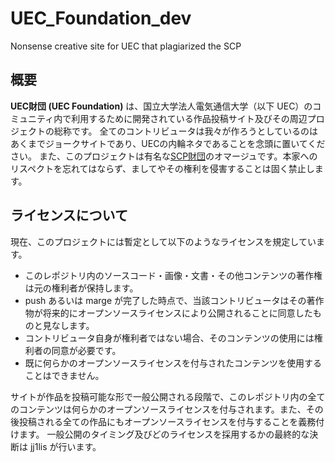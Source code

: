 # UEC_Foundation_dev
Nonsense creative site for UEC that plagiarized the SCP

## 概要
**UEC財団 (UEC Foundation)** は、国立大学法人電気通信大学（以下 UEC）のコミュニティ内で利用するために開発されている作品投稿サイト及びその周辺プロジェクトの総称です。
全てのコントリビュータは我々が作ろうとしているのはあくまでジョークサイトであり、UECの内輪ネタであることを念頭に置いてください。
また、このプロジェクトは有名な[SCP財団](http://scp-jp.wikidot.com/)のオマージュです。本家へのリスペクトを忘れてはならず、ましてやその権利を侵害することは固く禁止します。

## ライセンスについて

現在、このプロジェクトには暫定として以下のようなライセンスを規定しています。

- このレポジトリ内のソースコード・画像・文書・その他コンテンツの著作権は元の権利者が保持します。
- push あるいは marge が完了した時点で、当該コントリビュータはその著作物が将来的にオープンソースライセンスにより公開されることに同意したものと見なします。
- コントリビュータ自身が権利者ではない場合、そのコンテンツの使用には権利者の同意が必要です。
- 既に何らかのオープンソースライセンスを付与されたコンテンツを使用することはできません。

サイトが作品を投稿可能な形で一般公開される段階で、このレポジトリ内の全てのコンテンツは何らかのオープンソースライセンスを付与されます。また、その後投稿される全ての作品にもオープンソースライセンスを付与することを義務付けます。
一般公開のタイミング及びどのライセンスを採用するかの最終的な決断は jj1lis が行います。
